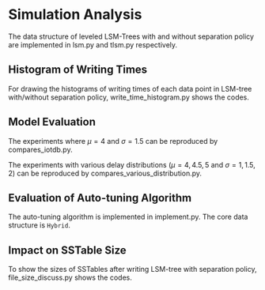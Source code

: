 # Simulation Analysis

The data structure of leveled LSM-Trees with and without separation policy are implemented in lsm.py and tlsm.py respectively.

## Histogram of Writing Times

For drawing the histograms of writing times of each data point in LSM-tree with/without separation policy,  write_time_histogram.py shows the codes.

## Model Evaluation

The experiments where $\mu=4$ and $\sigma=1.5$ can be reproduced by compares_iotdb.py.

The experiments with various delay distributions ($\mu=4, 4.5, 5$ and $\sigma=1, 1.5, 2$) can be reproduced by compares_various_distribution.py.

## Evaluation of Auto-tuning Algorithm

The auto-tuning algorithm is implemented in implement.py. The core data structure is `Hybrid`. 

## Impact on SSTable Size

To show the sizes of SSTables after writing LSM-tree with separation policy, file_size_discuss.py shows the codes. 